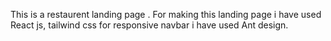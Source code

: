 

This is a restaurent landing page . For making this landing page i have used React js, tailwind css for responsive navbar i have used Ant design. 

